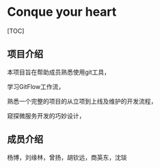 # Conque your heart

[TOC]

## 项目介绍

本项目旨在帮助成员熟悉使用git工具，

学习GitFlow工作流，

熟悉一个完整的项目的从立项到上线及维护的开发流程，

窥探微服务开发的巧妙设计，





## 成员介绍

杨博，刘缘林，曾扬，胡钦远，商英东，沈琰

























